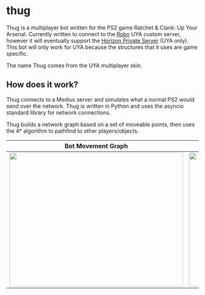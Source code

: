 # thug
Thug is a multiplayer bot written for the PS2 game Ratchet & Clank: Up Your Arsenal. Currently written to connect to the [Robo](https://github.com/jtjanecek/robo) UYA custom server, however it will eventually support the [Horizon Private Server](https://github.com/Horizon-Private-Server/horizon-server) (UYA only). This bot will only work for UYA because the structures that it uses are game specific.

The name Thug comes from the UYA multiplayer skin.

## How does it work?
Thug connects to a Medius server and simulates what a normal PS2 would send over the network. Thug is written in Python and uses the asyncio standard library for network connections. 

Thug builds a network graph based on a set of moveable points, then uses the A* algorithm to pathfind to other players/objects.

Bot Movement Graph             |  In Game View
:-------------------------:|:-------------------------:
<img src="https://raw.githubusercontent.com/jtjanecek/thug/master/assets/scatter_command_center.png" width="455" height="350">  |  <img src="https://raw.githubusercontent.com/jtjanecek/thug/master/assets/command_center.jpg" width="455" height="350">
